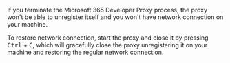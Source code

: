 If you terminate the Microsoft 365 Developer Proxy process, the proxy won't be able to unregister itself and you won't have network connection on your machine.

To restore network connection, start the proxy and close it by pressing <kbd>Ctrl</kbd> + <kbd>C</kbd>, which will gracefully close the proxy unregistering it on your machine and restoring the regular network connection.
